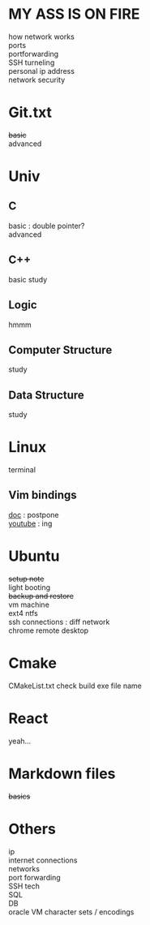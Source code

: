 # MY ASS IS ON FIRE
how network works  
ports  
portforwarding  
SSH turneling  
personal ip address  
network security

# Git.txt
~~basic~~  
advanced  

# Univ
## C
basic : double pointer?  
advanced

## C++
basic study

## Logic
hmmm

## Computer Structure
study

## Data Structure
study

# Linux
terminal  

## Vim bindings
[doc](https://vim.rtorr.com/) : postpone  
[youtube](https://www.youtube.com/watch?v=RZ4p-saaQkc&ab_channel=freeCodeCamp.org) : ing  


# Ubuntu
~~setup note~~   
light booting  
~~backup and restore~~  
vm machine  
ext4 ntfs  
ssh connections : diff network  
chrome remote desktop

# Cmake
CMakeList.txt check build exe file name

# React
yeah...

# Markdown files
~~basics~~  

# Others
ip  
internet connections  
networks  
port forwarding  
SSH tech  
SQL  
DB  
oracle VM
character sets / encodings